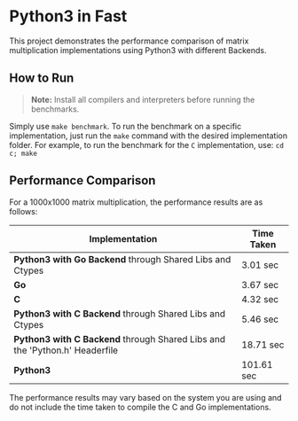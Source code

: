 # Python3 in Fast 

This project demonstrates the performance comparison of matrix multiplication implementations using Python3 with different Backends.

## How to Run

> **Note:** Install all compilers and interpreters before running the benchmarks.

Simply use `make benchmark`. To run the benchmark on a specific implementation, just run the `make` command with the desired implementation folder. For example, to run the benchmark for the `C` implementation, use: `cd c; make`

## Performance Comparison


For a 1000x1000 matrix multiplication, the performance results are as follows:

| Implementation                                                                    | Time Taken                |
|-----------------------------------------------------------------------------------|---------------------------|
| **Python3 with Go Backend** through Shared Libs and Ctypes                        | 3.01 sec                  |
| **Go**                                                                            | 3.67 sec                  |
| **C**                                                                             | 4.32 sec                  |
| **Python3 with C Backend** through Shared Libs and Ctypes                         | 5.46 sec                  |
| **Python3 with C Backend** through Shared Libs and the 'Python.h' Headerfile      | 18.71 sec                 |
| **Python3**                                                                       | 101.61 sec                |

The performance results may vary based on the system you are using and do not include the time taken to compile the C and Go implementations.
